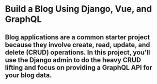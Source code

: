 # Build a Blog Using Django, Vue, and GraphQL 
## Blog applications are a common starter project because they involve create, read, update, and delete (CRUD) operations. In this project, you’ll use the Django admin to do the heavy CRUD lifting and focus on providing a GraphQL API for your blog data.
